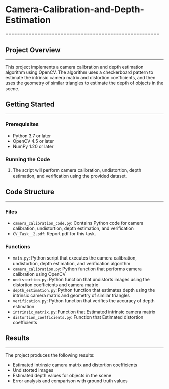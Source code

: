 # Camera-Calibration-and-Depth-Estimation
=====================================================

## Project Overview
--------------------

This project implements a camera calibration and depth estimation algorithm using OpenCV. The algorithm uses a checkerboard pattern to estimate the intrinsic camera matrix and distortion coefficients, and then uses the geometry of similar triangles to estimate the depth of objects in the scene.

## Getting Started
-------------------

### Prerequisites

* Python 3.7 or later
* OpenCV 4.5 or later
* NumPy 1.20 or later

### Running the Code

1. The script will perform camera calibration, undistortion, depth estimation, and verification using the provided dataset.

## Code Structure
-------------------

### Files

* `camera_calibration_code.py`: Contains Python code for camera calibration, undistortion, depth estimation, and verification
* `CV_Task__2.pdf`: Report pdf for this task.

### Functions

* `main.py`: Python script that executes the camera calibration, undistortion, depth estimation, and verification algorithm
* `camera_calibration.py`: Python function that performs camera calibration using OpenCV
* `undistortion.py`: Python function that undistorts images using the distortion coefficients and camera matrix
* `depth_estimation.py`: Python function that estimates depth using the intrinsic camera matrix and geometry of similar triangles
* `verification.py`: Python function that verifies the accuracy of depth estimation
* `intrinsic_matrix.py`: Function that Estimated intrinsic camera matrix
* `distortion_coefficients.py`: Function that Estimated distortion coefficients


## Results
------------

The project produces the following results:

* Estimated intrinsic camera matrix and distortion coefficients
* Undistorted images
* Estimated depth values for objects in the scene
* Error analysis and comparison with ground truth values
